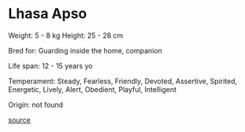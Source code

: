 # Lhasa Apso

Weight: 5 - 8 kg
Height: 25 - 28 cm

Bred for: Guarding inside the home, companion

Life span: 12 - 15 years yo

Temperament: Steady, Fearless, Friendly, Devoted, Assertive, Spirited, Energetic, Lively, Alert, Obedient, Playful, Intelligent

Origin: not found

[source](https://api.thedogapi.com/v1/breeds/156)
